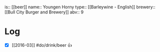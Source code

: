 is:: [[beer]]
name:: Youngen Horny
type:: [[Barleywine - English]]
brewery:: [[Bull City Burger and Brewery]]
abv:: 9

# Log
- [x] [[2016-03]] #do/drink/beer 👍
